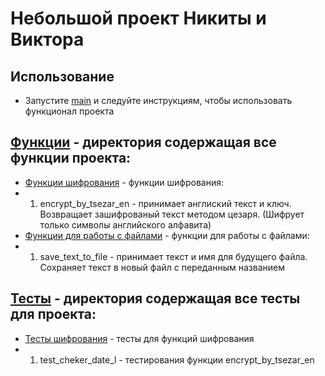 # Небольшой проект Никиты и Виктора
## Использование 
- Запустите [main](./main.py) и следуйте инструкциям, чтобы использовать функционал проекта 
## [Функции](./functions) - директория содержащая все функции проекта:
- [Функции шифрования](./functions/encryption.py) - функции шифрования:
- 1. encrypt_by_tsezar_en - принимает англиский текст и ключ. Возвращает зашифрованый текст методом цезаря. (Шифрует только символы английского алфавита)
- [Функции для работы с файлами](./functions/file.py) - функции для работы с файлами:
- 1. save_text_to_file - принимает текст и имя для будущего файла. Сохраняет текст в новый файл с переданным названием
## [Тесты](./tests) - директория содержащая все тесты для проекта:
- [Тесты шифрования](./tests/test_encryption.py) - тесты для функций шифрования 
- 1. test_cheker_date_l - тестирования функции encrypt_by_tsezar_en

